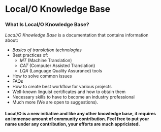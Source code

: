 # LocaI/O Knowledge Base

### What Is LocaI/O Knowledge Base?


*LocaI/O Knowledge Base* is a documentation that contains information about:
- *Basics of translation technologies*
- Best practices of:
	- *MT* (Machine Translation) 
	- *CAT* (Computer Assisted Translation) 
	- *LQA* (Language Quality Assurance) tools
- How to solve common issues 
- FAQs 
- How to create best workflow for various projects
- Well-known linguist certificates and how to obtain them
- Necessary skills to have to become an industry professional
- Much more (We are open to suggestions).


#### LocaI/O is a new initiative and like any other knowledge base, it requires an immense amount of community contribution. Feel free to put your name under any contribution, your efforts are much appriciated.

